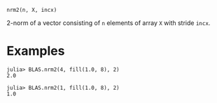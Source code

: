 ```
nrm2(n, X, incx)
```

2-norm of a vector consisting of `n` elements of array `X` with stride `incx`.

# Examples

```jldoctest
julia> BLAS.nrm2(4, fill(1.0, 8), 2)
2.0

julia> BLAS.nrm2(1, fill(1.0, 8), 2)
1.0
```
